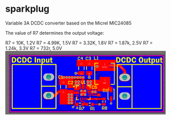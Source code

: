 sparkplug
=========

Variable 3A DCDC converter based on the Micrel MIC24085

The value of R7 determines the output voltage:

R7 = 10K, 1.2V
R7 = 4.99K, 1.5V
R7 = 3.32K, 1.8V
R7 = 1.87k, 2.5V
R7 = 1.24k, 3.3V
R7 = 732r, 5.0V
![Prototype 1](/SparkplugPCB.png)
